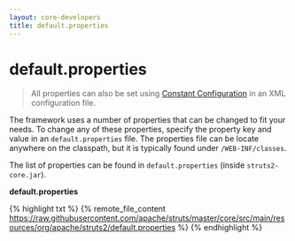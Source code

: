 ```yaml
---
layout: core-developers
title: default.properties
---
```


# default.properties

> All properties can also be set using [Constant Configuration](constant-configuration) in an XML configuration file.

The framework uses a number of properties that can be changed to fit your needs\. To change any of these properties, 
specify the property key and value in an `default.properties` file. The properties file can be locate anywhere 
on the classpath, but it is typically found under `/WEB-INF/classes`.

The list of properties can be found in `default.properties` (inside `struts2-core.jar`).

**default.properties**

{% highlight txt %}
{% remote_file_content https://raw.githubusercontent.com/apache/struts/master/core/src/main/resources/org/apache/struts2/default.properties %}
{% endhighlight %}
